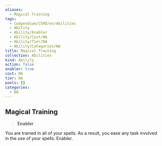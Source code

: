 ```yaml
---
aliases:
  - Magical Training
tags:
  - Compendium/CSRD/en/Abilities
  - Ability
  - Ability/Enabler
  - Ability/Cost/NA
  - Ability/Tier/NA
  - Ability/Categories/NA
title: Magical Training
collection: Abilities
kind: Ability
action: false
enabler: true
cost: NA
tier: NA
pools: []
categories:
  - NA
---
```

## Magical Training  
>**Enabler**
  
You are trained in all of your spells. As a result, you ease any task involved in the use of your spells. Enabler.